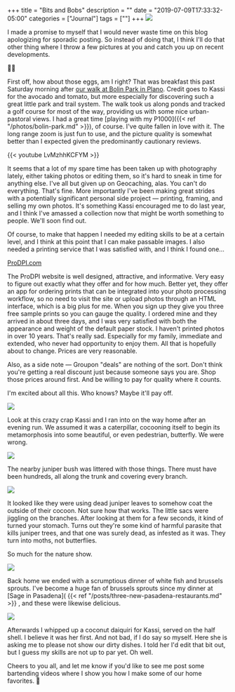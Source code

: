 +++
title = "Bits and Bobs"
description = ""
date = "2019-07-09T17:33:32-05:00"
categories = ["Journal"]
tags = [""]
+++
![](https://res.cloudinary.com/tobyblog/image/upload/v1562790874/img/IMG_3630.jpg)

I made a promise to myself that I would never waste time on this blog apologizing for sporadic posting. So instead of doing that, I think I'll do that other thing where I throw a few pictures at you and catch you up on recent developments.
<!--more-->

☝🏻

First off, how about those eggs, am I right? That was breakfast this past Saturday morning after [our walk at Bolin Park in Plano](https://kassiblogtoo.blogspot.com/2019/07/saturday-morning-walk-along-rowlett.html). Credit goes to Kassi for the avocado and tomato, but more especially for discovering such a great little park and trail system. The walk took us along ponds and tracked a golf course for most of the way, providing us with some nice urban-pastoral views. I had a great time [playing with my P1000]({{< ref "/photos/bolin-park.md" >}}), of course. I've quite fallen in love with it. The long range zoom is just fun to use, and the picture quality is somewhat better than I expected given the predominantly cautionary reviews. 

{{< youtube LvMzhhKCFYM >}}

It seems that a lot of my spare time has been taken up with photography lately, either taking photos or editing them, so it's hard to sneak in time for anything else. I've all but given up on Geocaching, alas. You can't do everything. That's fine. More importantly I've been making great strides with a potentially significant personal side project — printing, framing, and selling my own photos. It's something Kassi encouraged me to do last year, and I think I've amassed a collection now that might be worth something to people. We'll soon find out. 

Of course, to make that happen I needed my editing skills to be at a certain level, and I think at this point that I can make passable images. I also needed a printing service that I was satisfied with, and I think I found one…

[ProDPI.com](http://www.prodpi.com/)

The ProDPI website is well designed, attractive, and informative. Very easy to figure out exactly what they offer and for how much. Better yet, they offer an app for ordering prints that can be integrated into your photo processing workflow, so no need to visit the site or upload photos through an HTML interface, which is a big plus for me. When you sign up they give you three free sample prints so you can gauge the quality. I ordered mine and they arrived in about three days, and I was very satisfied with both the appearance and weight of the default paper stock. I haven't printed photos in over 10 years. That's really sad. Especially for my family, immediate and extended, who never had opportunity to enjoy them. All that is hopefully about to change. Prices are very reasonable. 

Also, as a side note — Groupon "deals" are nothing of the sort. Don't think you're getting a real discount just because someone says you are. Shop those prices around first. And be willing to pay for quality where it counts. 

I'm excited about all this. Who knows? Maybe it'll pay off. 

![](https://res.cloudinary.com/tobyblog/image/upload/v1562790875/img/IMG_3617.jpg)

Look at this crazy crap Kassi and I ran into on the way home after an evening run. We assumed it was a caterpillar, cocooning itself to begin its metamorphosis into some beautiful, or even pedestrian, butterfly. We were wrong.

![](https://res.cloudinary.com/tobyblog/image/upload/v1562790874/img/IMG_3625.jpg)

The nearby juniper bush was littered with those things. There must have been hundreds, all along the trunk and covering every branch.

![](https://res.cloudinary.com/tobyblog/image/upload/v1562790874/img/IMG_3623.jpg)

It looked like they were using dead juniper leaves to somehow coat the outside of their cocoon. Not sure how that works. The little sacs were jiggling on the branches. After looking at them for a few seconds, it kind of turned your stomach. Turns out they're some kind of harmful parasite that kills juniper trees, and that one was surely dead, as infested as it was. They turn into moths, not butterflies. 

So much for the nature show.

![](https://res.cloudinary.com/tobyblog/image/upload/v1562790874/img/IMG_3641.jpg)

Back home we ended with a scrumptious dinner of white fish and brussels sprouts. I've become a huge fan of brussels sprouts since my dinner at [Sage in Pasadena]( {{< ref "/posts/three-new-pasadena-restaurants.md" >}} , and these were likewise delicious. 

![](https://res.cloudinary.com/tobyblog/image/upload/v1562790874/img/IMG_3633.jpg)

Afterwards I whipped up a coconut daiquiri for Kassi, served on the half shell. I believe it was her first. And not bad, if I do say so myself. Here she is asking me to please not show our dirty dishes. I told her I'd edit that bit out, but I guess my skills are not up to par yet. Oh well.

Cheers to you all, and let me know if you'd like to see me post some bartending videos where I show you how I make some of our home favorites. 🍹